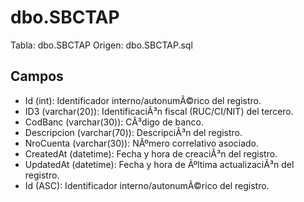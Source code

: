 ﻿# dbo.SBCTAP

Tabla: dbo.SBCTAP
Origen: dbo.SBCTAP.sql

## Campos

- Id (int): Identificador interno/autonumÃ©rico del registro.
- ID3 (varchar(20)): IdentificaciÃ³n fiscal (RUC/CI/NIT) del tercero.
- CodBanc (varchar(30)): CÃ³digo de banco.
- Descripcion (varchar(70)): DescripciÃ³n del registro.
- NroCuenta (varchar(30)): NÃºmero correlativo asociado.
- CreatedAt (datetime): Fecha y hora de creaciÃ³n del registro.
- UpdatedAt (datetime): Fecha y hora de Ãºltima actualizaciÃ³n del registro.
- Id (ASC): Identificador interno/autonumÃ©rico del registro.

